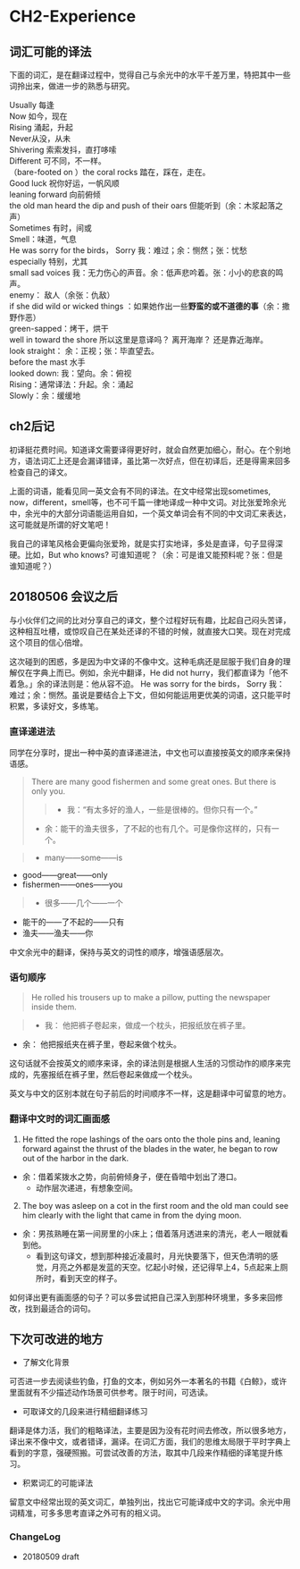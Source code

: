 # CH2-Experience

 
## 词汇可能的译法
下面的词汇，是在翻译过程中，觉得自己与余光中的水平千差万里，特把其中一些词拎出来，做进一步的熟悉与研究。

Usually 每逢  
Now 如今，现在  
Rising 涌起，升起  
Never从没，从未  
Shivering 索索发抖，直打哆嗦  
Different 可不同，不一样。  
（bare-footed on ）the coral rocks 踏在，踩在，走在。  
Good luck 祝你好运，一帆风顺  
leaning forward 向前俯倾  
the old man heard the dip and push of their oars 但能听到（余：木浆起落之声）  
Sometimes 有时，间或  
Smell：味道，气息  
He was sorry for the birds， Sorry 我：难过；余：恻然；张：忧愁  
especially 特别，尤其  
small sad voices 我：无力伤心的声音。余：低声悲吟着。张：小小的悲哀的鸣声。  
enemy： 敌人（余张：仇敌）  
if she did wild or wicked things ：如果她作出一些**野蛮的或不道德的事**（余：撒野作恶）  
green-sapped：烤干，烘干  
well in toward the shore 所以这里是意译吗？ 离开海岸？ 还是靠近海岸。  
look straight： 余：正视；张：毕直望去。  
before the mast 水手  
looked down: 我：望向。余：俯视  
Rising：通常译法：升起。余：涌起  
Slowly：余：缓缓地

## ch2后记

初译挺花费时间。知道译文需要译得更好时，就会自然更加细心，耐心。在个别地方，语法词汇上还是会漏译错译，虽比第一次好点，但在初译后，还是得需来回多检查自己的译文。

上面的词语，能看见同一英文会有不同的译法。在文中经常出现sometimes, now，different，smell等，也不可千篇一律地译成一种中文词。对比张爱玲余光中，余光中的大部分词语能运用自如，一个英文单词会有不同的中文词汇来表达，这可能就是所谓的好文笔吧！

我自己的译笔风格会更偏向张爱玲，就是实打实地译，多处是直译，句子显得深硬。比如，But who knows? 可谁知道呢？（余：可是谁又能预料呢？张：但是谁知道呢？） 


## 20180506 会议之后

与小伙伴们之间的比对分享自己的译文，整个过程好玩有趣，比起自己闷头苦译，这种相互吐槽，或惊叹自己在某处还译的不错的时候，就直接大口笑。现在对完成这个项目的信心倍增。

这次碰到的困惑，多是因为中文译的不像中文。这种毛病还是屈服于我们自身的理解仅在字典上而已。例如，余光中翻译，He did not hurry，我们都直译为「他不着急。」余的译法则是：他从容不迫。 He was sorry for the birds， Sorry 我：难过；余：恻然。虽说是要结合上下文，但如何能运用更优美的词语，这只能平时积累，多读好文，多练笔。


### 直译递进法
同学在分享时，提出一种中英的直译递进法，中文也可以直接按英文的顺序来保持语感。 

>There are many good fishermen and some great ones. But there is only you.
>> - 我：“有太多好的渔人，一些是很棒的。但你只有一个。”
> - 余：能干的渔夫很多，了不起的也有几个。可是像你这样的，只有一个。

>- many——some——is
- good——great——only
- fishermen——ones——you


> - 很多——几个——一个
- 能干的——了不起的——只有
- 渔夫——渔夫——你

中文余光中的翻译，保持与英文的词性的顺序，增强语感层次。


### 语句顺序
>He rolled his trousers up to make a pillow, putting the newspaper inside them.

>- 我： 他把裤子卷起来，做成一个枕头，把报纸放在裤子里。
- 余： 他把报纸夹在裤子里，卷起来做个枕头。

这句话就不会按英文的顺序来译，余的译法则是根据人生活的习惯动作的顺序来完成的，先塞报纸在裤子里，然后卷起来做成一个枕头。

英文与中文的区别本就在句子前后的时间顺序不一样，这是翻译中可留意的地方。

### 翻译中文时的词汇画面感

1. He fitted the rope lashings of the oars onto the thole pins and, leaning forward against the thrust of the blades in the water, he began to row out of the harbor in the dark.

  - 余：借着桨拨水之势，向前俯倾身子，便在昏暗中划出了港口。
     - 动作层次递进，有想象空间。

2. The boy was asleep on a cot in the first room and the old man could see him clearly with the light that came in from the dying moon. 
  - 余：男孩熟睡在第一间房里的小床上；借着落月透进来的清光，老人一眼就看到他。
     - 看到这句译文，想到那种接近凌晨时，月光快要落下，但天色清明的感觉，月亮之外都是发蓝的天空。忆起小时候，还记得早上4，5点起来上厕所时，看到天空的样子。

如何译出更有画面感的句子？可以多尝试把自己深入到那种环境里，多多来回修改，找到最适合的词句。

## 下次可改进的地方

- 了解文化背景

可否进一步去阅读些钓鱼，打鱼的文本，例如另外一本著名的书籍《白鲸》，或许里面就有不少描述动作场景可供参考。限于时间，可选读。

- 可取译文的几段来进行精细翻译练习

翻译是体力活，我们的粗略译法，主要是因为没有花时间去修改，所以很多地方，译出来不像中文，或者错译，漏译。在词汇方面，我们的思维太局限于平时字典上看到的字意，强硬照搬。可尝试改善的方法，取其中几段来作精细的译笔提升练习。 

- 积累词汇的可能译法

留意文中经常出现的英文词汇，单独列出，找出它可能译成中文的字词。余光中用词精准，可多多思考直译之外可有的相义词。  


### ChangeLog
- 20180509 draft

